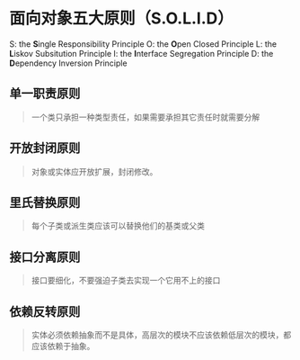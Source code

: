 # 面向对象五大原则（S.O.L.I.D）

S: the **S**ingle Responsibility Principle
O: the **O**pen Closed Principle
L: the **L**iskov Subsitution Principle
I: the **I**nterface Segregation Principle
D: the **D**ependency Inversion Principle

## 单一职责原则

>
> 一个类只承担一种类型责任，如果需要承担其它责任时就需要分解
>

## 开放封闭原则

>
> 对象或实体应开放扩展，封闭修改。
>

## 里氏替换原则

>
> 每个子类或派生类应该可以替换他们的基类或父类
>

## 接口分离原则

>
> 接口要细化，不要强迫子类去实现一个它用不上的接口
>

## 依赖反转原则

>
> 实体必须依赖抽象而不是具体，高层次的模块不应该依赖低层次的模块，都应该依赖于抽象。
>